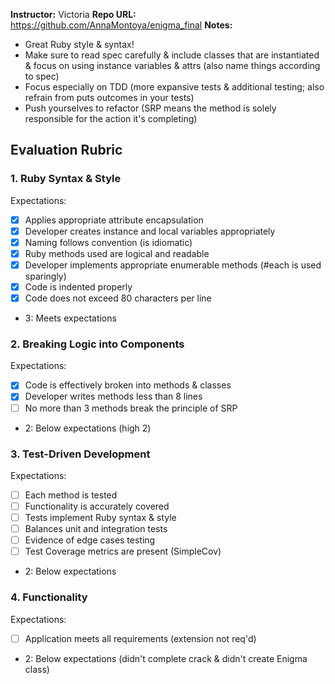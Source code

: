 **Instructor:** Victoria
**Repo URL:** https://github.com/AnnaMontoya/enigma_final
**Notes:**

* Great Ruby style & syntax!
* Make sure to read spec carefully & include classes that are instantiated & focus on using instance variables & attrs (also name things according to spec)
* Focus especially on TDD (more expansive tests & additional testing; also refrain from puts outcomes in your tests)
* Push yourselves to refactor (SRP means the method is solely responsible for the action it's completing)


## Evaluation Rubric

### 1. Ruby Syntax & Style

Expectations: 

- [x] Applies appropriate attribute encapsulation  
- [x] Developer creates instance and local variables appropriately
- [x] Naming follows convention (is idiomatic)
- [x] Ruby methods used are logical and readable  
- [x] Developer implements appropriate enumerable methods (#each is used sparingly)
- [x] Code is indented properly
- [x] Code does not exceed 80 characters per line  

* 3: Meets expectations

### 2. Breaking Logic into Components

Expectations: 

- [x] Code is effectively broken into methods & classes 
- [x] Developer writes methods less than 8 lines 
- [ ] No more than 3 methods break the principle of SRP 

* 2: Below expectations (high 2)


### 3. Test-Driven Development

Expectations: 

- [ ] Each method is tested  
- [ ] Functionality is accurately covered
- [ ] Tests implement Ruby syntax & style   
- [ ] Balances unit and integration tests 
- [ ] Evidence of edge cases testing 
- [ ] Test Coverage metrics are present (SimpleCov)

* 2: Below expectations

### 4. Functionality

Expectations: 

- [ ] Application meets all requirements (extension not req'd)

* 2: Below expectations (didn't complete crack & didn't create Enigma class)
